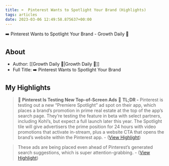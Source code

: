 ```yaml
---
title: ➡️  Pinterest Wants to Spotlight Your Brand (Highlights)
tags: articles
date: 2023-03-06 12:49:58.875637+00:00
---
```

➡️  Pinterest Wants to Spotlight Your Brand - Growth Daily 📰

## About
- Author: [[Growth Daily 📰|Growth Daily 📰]]
- Full Title: ➡️  Pinterest Wants to Spotlight Your Brand

## My Highlights
> 🌟 **Pinterest Is Testing New Top-of-Screen Ads**
> 📰 **TL;DR -** Pinterest is testing out a new “Premiere Spotlight” ad spot on their app, which places a brand’s promotion in prime real estate at the top of the app’s search page. They’re testing the feature in beta with select partners, including Kohl’s, but expect a full launch later this year. The Spotlight tile will give advertisers the prime position for 24 hours with video promotions that activate in-stream, plus a website CTA that opens the brand’s website within the Pinterest app.
\-  ([View Highlight](https://read.readwise.io/read/01gtvfgakvcrt1j1erj69aw2rq))

> These ads are being placed even ahead of Pinterest’s generated search suggestions, which is super attention-grabbing.
\-  ([View Highlight](https://read.readwise.io/read/01gtvfhdkya5g5ama1xj0pbb78))

